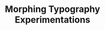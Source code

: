 ---
title: Morphing Typography Experimentations 
type: portfolio
client: Doctoral Dissertation
role: Communications Designer & Experimenter
description: Series of graphic explorations surrounding morphing type
category: communications-design
tools: Adobe Creative Suite
media: Graphic Design | Posters
dateStart: Winter 2018
dateEnd: Winter 2018
image: /dp-posters.png
tags: Graphic Design, Posters, Creative Exploration, Visual Poetry, Dissertation
cModules: {
    moduleOne: { 
        item: image, 
        header: ,
        class: "col-xs-12 col-sm-12 col-md-5 col-lg-5 card-mockup",
        image: "/dissertation/1.png",
        style: "margin-left: auto;"
    },

    moduleTwo: { 
          item: image, 
        header: ,
        class: "col-xs-12 col-sm-12 col-md-5 col-lg-5 card-mockup",
        image: "/dissertation/2.png",
        style: "margin-right: auto;"
    },

    moduleThree: { 
        item: image, 
        header: ,
        class: "col-xs-12 col-sm-12 col-md-5 col-lg-5 card-mockup",
        image: "/dissertation/5.png",
        style: "margin-left: auto;"
    },
    moduleFour: { 
        item: image, 
        header: ,
        class: "col-xs-12 col-sm-12 col-md-5 col-lg-5 card-mockup",
        image: "/dissertation/6.png",
        style: "margin-right: auto;"
    },

    moduleFive: { 
       item: image, 
        header: ,
        class: "col-xs-12 col-sm-12 col-md-5 col-lg-5 card-mockup",
        image: "/dissertation/7.png",
        style: "margin-left: auto;"
    },
    moduleSix: { 
        item: image, 
        header: ,
        class: "col-xs-12 col-sm-12 col-md-5 col-lg-5 card-mockup",
        image: "/dissertation/4.png",
        style: "margin-right: auto;"
    },
    moduleSeven: { 
        item: image, 
        header: ,
        class: "col-xs-12 col-sm-12 col-md-5 col-lg-5 card-mockup",
        image: "/dissertation/3.png",
        style: "margin: auto;"
    }
}

---